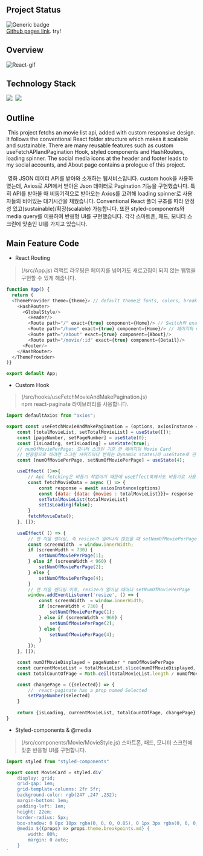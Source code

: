 ## Project Status
![Generic badge](https://img.shields.io/badge/build-passing-green.svg)
<br/> [Github pages link](https://beegramin9.github.io/ReactJS-Nomad-MovieApp/#/). try!

## Overview
![React-gif](https://user-images.githubusercontent.com/58083434/126056798-e5040fef-fc25-4235-a3ea-42ee52e04775.gif)

## Technology Stack
<img src="https://img.shields.io/badge/React-61DAFB?style=flat-square&logo=React&logoColor=white"/></a>&nbsp;
<img src='https://img.shields.io/badge/StyledComponents-DB7093?style=flat-square&logo=Styled-Components&logoColor=white'/></a>&nbsp;

## Outline
&nbsp;This project fetchs an movie list api, added with custom responsive design. It follows the conventional React folder structure which makes it scalable and sustainable. There are many reusable features such as custom useFetchAPIandPagination Hook, styled components and HashRouters, loading spinner. The social media icons at the header and footer leads to my social accounts, and About page contains a prologue of this project.
<br/><br/>
&nbsp;영화 JSON 데이터 API를 받아와 소개하는 웹서비스입니다. custom hook을 사용하였는데, Axios로 API에서 받아온 Json 데이터로 Pagination 기능을 구현했습니다. 특히 API를 받아올 때 비동기적으로 받아오는 Axios를 고려해 loading spinner로 사용자들의 비어있는 대기시간을 채웠습니다. Conventional React 폴더 구조를 따라 안정성 있고(sustainable)/확장(scalable) 가능합니다. 또한 styled-components와 media query를 이용하여 반응형 UI를 구현했습니다. 각각 스마트폰, 패드, 모니터 스크린에 맞춤인 UI를 가지고 있습니다.

## Main Feature Code
- React Routing <br/>
> (/src/App.js)
> 리액트 라우팅은 페이지를 넘어가도 새로고침이 되지 않는 웹앱을 구현할 수 있게 해줍니다.
``` js
function App() {
  return (
  <ThemeProvider theme={theme}> // default theme은 fonts, colors, breakpoints(반응형)등을 포함합니다
    <HashRouter>
      <GlobalStyle/>
        <Header/>
        <Route path="/" exact={true} component={Home}/> // Switch와 exact props를 사용하면 정확하게 매치되는 라우터가 아니면 라우팅을 하지 않습니다.
        <Route path="/home" exact={true} component={Home}/> // 페이지와 Component를 매칭하는 방법입니다. props로 전달합니다.
        <Route path="/about" exact={true} component={About}/>
        <Route path="/movie/:id" exact={true} component={Detail}/>
      <Footer/>
    </HashRouter>
  </ThemeProvider>
)}

export default App;
```

- Custom Hook <br/>
> (/src/hooks/useFetchMovieAndMakePagination.js) <br/>
> npm react-paginate 라이브러리를 사용합니다. 
```js
import defaultAxios from "axios";

export const useFetchMovieAndMakePagination = (options, axiosInstance = defaultAxios) => {
    const [totalMovieList, setTotalMovieList] = useState([]);
    const [pageNumber, setPageNumber] = useState(0);
    const [isLoading, setIsLoading] = useState(true);
    // numOfMoviePerPage: 모니터 스크린 기준 한 페이지당 Movie Card
    // 반응형으로 하려면 스크린 사이즈마다 변하는 Dynamic state니까 useState로 관리해야 합니다.
    const [numOfMoviePerPage, setNumOfMoviePerPage] = useState(4); 

    useEffect( ()=>{
        // Api fetching은 비동기 작업이기 때문에 useEffect훅에서도 비동기로 사용해야 합니다. 
        const fetchMovieData = async () => {
            const response = await axiosInstance(options)
            const {data: {data: {movies : totalMovieList}}}= response
            setTotalMovieList(totalMovieList)
            setIsLoading(false);
        }
        fetchMovieData();
    }, []);
   
    useEffect( () => {
        // 맨 처음 렌더링, 즉 resize가 일어나지 않았을 때 setNumOfMoviePerPage
        const screenWidth  = window.innerWidth;
        if (screenWidth < 730) {
            setNumOfMoviePerPage(1);
        } else if (screenWidth < 960) {
            setNumOfMoviePerPage(2);
        } else {
            setNumOfMoviePerPage(4);
        }
        // 맨 처음 렌더링 이후, resize가 일어날 때마다 setNumOfMoviePerPage
        window.addEventListener('resize', () => {
            const screenWidth  = window.innerWidth;
            if (screenWidth < 730) {
                setNumOfMoviePerPage(1);
            } else if (screenWidth < 960) {
                setNumOfMoviePerPage(2);
            } else {
                setNumOfMoviePerPage(4);
            }
        });
    }, []);

    const numOfMovieDisplayed = pageNumber * numOfMoviePerPage
    const currentMovieList = totalMovieList.slice(numOfMovieDisplayed, numOfMovieDisplayed+numOfMoviePerPage)
    const totalCountOfPage = Math.ceil(totalMovieList.length / numOfMoviePerPage)

    const changePage = ({selected}) => {
        //  react-paginate has a prop named Selected
        setPageNumber(selected)
    }
    
    return {isLoading, currentMovieList, totalCountOfPage, changePage}
} 
```

- Styled-components & @media <br/>
> (/src/components/Movie/MovieStyle.js)
> 스마트폰, 패드, 모니터 스크린에 맞춘 반응형 UI를 구현합니다.
```js
import styled from "styled-components"

export const MovieCard = styled.div`
    display: grid;
    grid-gap: 1em;
    grid-template-columns: 2fr 5fr;
    background-color: rgb(247 ,247 ,232);
    margin-bottom: 1em;
    padding-left: 1em;
    height: 22em;
    border-radius: 5px;
    box-shadow: 0 8px 10px rgba(0, 0, 0, 0.85), 0 1px 3px rgba(0, 0, 0, 80);
    @media ${(props) => props.theme.breakpoints.md} {
        width: 80%;
        margin: 0 auto;
    }
`
```
